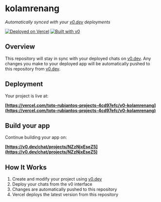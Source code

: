 # kolamrenang

*Automatically synced with your [v0.dev](https://v0.dev) deployments*

[![Deployed on Vercel](https://img.shields.io/badge/Deployed%20on-Vercel-black?style=for-the-badge&logo=vercel)](https://vercel.com/toto-rubiantos-projects-4cd97efc/v0-kolamrenang)
[![Built with v0](https://img.shields.io/badge/Built%20with-v0.dev-black?style=for-the-badge)](https://v0.dev/chat/projects/NZzNjxEseZ5)

## Overview

This repository will stay in sync with your deployed chats on [v0.dev](https://v0.dev).
Any changes you make to your deployed app will be automatically pushed to this repository from [v0.dev](https://v0.dev).

## Deployment

Your project is live at:

**[https://vercel.com/toto-rubiantos-projects-4cd97efc/v0-kolamrenang](https://vercel.com/toto-rubiantos-projects-4cd97efc/v0-kolamrenang)**

## Build your app

Continue building your app on:

**[https://v0.dev/chat/projects/NZzNjxEseZ5](https://v0.dev/chat/projects/NZzNjxEseZ5)**

## How It Works

1. Create and modify your project using [v0.dev](https://v0.dev)
2. Deploy your chats from the v0 interface
3. Changes are automatically pushed to this repository
4. Vercel deploys the latest version from this repository